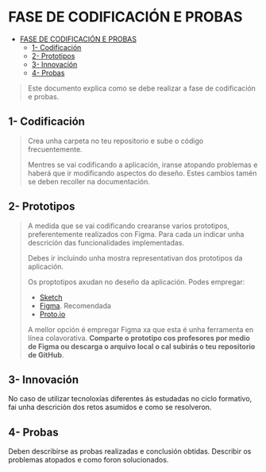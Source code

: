 # FASE DE CODIFICACIÓN E PROBAS

- [FASE DE CODIFICACIÓN E PROBAS](#fase-de-codificación-e-probas)
  - [1- Codificación](#1--codificación)
  - [2- Prototipos](#2--prototipos)
  - [3- Innovación](#3--innovación)
  - [4- Probas](#4--probas)

> Este documento explica como se debe realizar a fase de codificación e probas.

## 1- Codificación

> Crea unha carpeta no teu repositorio e sube o código frecuentemente.
>
> Mentres se vai codificando a aplicación, iranse atopando problemas e haberá que ir modificando aspectos do deseño. Estes cambios tamén se deben recoller na documentación.

## 2- Prototipos

> A medida que se vai codificando crearanse varios prototipos, preferentemente realizados con Figma. Para cada un indicar unha descrición das funcionalidades implementadas.
>
> Debes ir incluindo unha mostra representativan dos prototipos da aplicación.
>
> Os proptotipos axudan no deseño da aplicación. Podes empregar:
>
> - [Sketch](https://www.sketch.com/)
> - [Figma](https://www.figma.com/). Recomendada
> - [Proto.io](https://proto.io/)
>
> A mellor opción é empregar Figma xa que esta é unha ferramenta en línea colavorativa. 
> **Comparte o prototipo cos profesores por medio de Figma ou descarga o arquivo local o cal subirás o teu repositorio de GitHub**.

## 3- Innovación

No caso de utilizar tecnoloxías diferentes ás estudadas no ciclo formativo, fai unha descrición dos retos asumidos e como se resolveron.

## 4- Probas

Deben describirse as probas realizadas e conclusión obtidas. Describir os problemas atopados e como foron solucionados.
